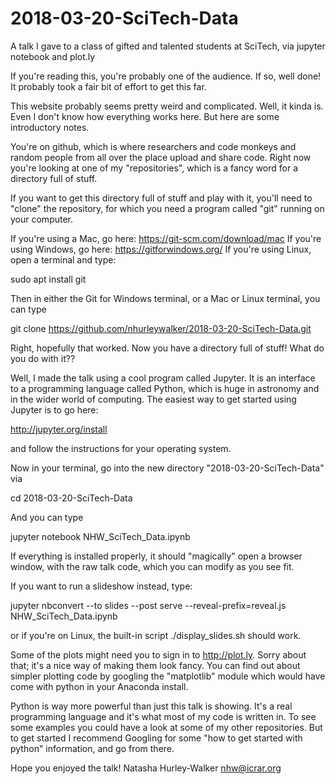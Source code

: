 # 2018-03-20-SciTech-Data
A talk I gave to a class of gifted and talented students at SciTech, via jupyter notebook and plot.ly

If you're reading this, you're probably one of the audience. If so, well done! It probably took a fair bit of effort to get this far.

This website probably seems pretty weird and complicated. Well, it kinda is. Even I don't know how everything works here. But here are some introductory notes.

You're on github, which is where researchers and code monkeys and random people from all over the place upload and share code. Right now you're looking at one of my "repositories", which is a fancy word for a directory full of stuff.

If you want to get this directory full of stuff and play with it, you'll need to "clone" the repository, for which you need a program called "git" running on your computer.

If you're using a Mac, go here: https://git-scm.com/download/mac
If you're using Windows, go here: https://gitforwindows.org/
If you're using Linux, open a terminal and type:

sudo apt install git

Then in either the Git for Windows terminal, or a Mac or Linux terminal, you can type

git clone https://github.com/nhurleywalker/2018-03-20-SciTech-Data.git

Right, hopefully that worked. Now you have a directory full of stuff! What do you do with it??

Well, I made the talk using a cool program called Jupyter. It is an interface to a programming language called Python, which is huge in astronomy and in the wider world of computing. The easiest way to get started using Jupyter is to go here:

http://jupyter.org/install

and follow the instructions for your operating system.

Now in your terminal, go into the new directory "2018-03-20-SciTech-Data" via

cd 2018-03-20-SciTech-Data

And you can type

jupyter notebook NHW_SciTech_Data.ipynb

If everything is installed properly, it should "magically" open a browser window, with the raw talk code, which you can modify as you see fit.

If you want to run a slideshow instead, type:

jupyter nbconvert --to slides --post serve --reveal-prefix=reveal.js NHW_SciTech_Data.ipynb

or if you're on Linux, the built-in script
./display_slides.sh
should work.

Some of the plots might need you to sign in to http://plot.ly. Sorry about that; it's a nice way of making them look fancy. You can find out about simpler plotting code by googling the "matplotlib" module which would have come with python in your Anaconda install.

Python is way more powerful than just this talk is showing. It's a real programming language and it's what most of my code is written in. To see some examples you could have a look at some of my other repositories. But to get started I recommend Googling for some "how to get started with python" information, and go from there.

Hope you enjoyed the talk!
Natasha Hurley-Walker
nhw@icrar.org
